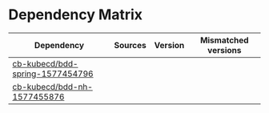 # Dependency Matrix

Dependency | Sources | Version | Mismatched versions
---------- | ------- | ------- | -------------------
[cb-kubecd/bdd-spring-1577454796](https://github.com/cb-kubecd/bdd-spring-1577454796.git) |  | []() | 
[cb-kubecd/bdd-nh-1577455876](https://github.com/cb-kubecd/bdd-nh-1577455876.git) |  | []() | 
